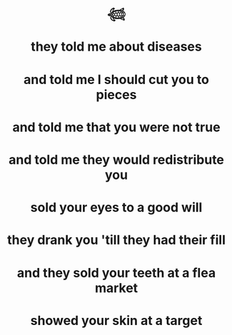 <h1 align="center"> 𓆉 </p>
<h1 align="center"> they told me about diseases </p>
<h1 align="center"> and told me I should cut you to pieces </p>
<h1 align="center"> and told me that you were not true </p>
<h1 align="center"> and told me they would redistribute you </p>

<h1 align="center"> sold your eyes to a good will </p>
<h1 align="center"> they drank you 'till they had their fill </p>
<h1 align="center"> and they sold your teeth at a flea market </p>
<h1 align="center"> showed your skin at a target </p>
